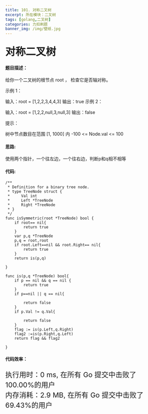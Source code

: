 ```yaml
---
title: 101. 对称二叉树
excerpt: 所在模块：二叉树
tags: [golang,二叉树]
categories: 力扣刷题
banner_img: /img/壁纸.jpg
---
```


### <font size=6px>对称二叉树</font>

#### 题目描述：

给你一个二叉树的根节点 root ， 检查它是否轴对称。

 

示例 1：


输入：root = [1,2,2,3,4,4,3]
输出：true
示例 2：


输入：root = [1,2,2,null,3,null,3]
输出：false


提示：

树中节点数目在范围 [1, 1000] 内
-100 <= Node.val <= 100

#### 思路:

使用两个指针，一个往左边，一个往右边，判断p和q相不相等

#### 代码:

```golang
/**
 * Definition for a binary tree node.
 * type TreeNode struct {
 *     Val int
 *     Left *TreeNode
 *     Right *TreeNode
 * }
 */
func isSymmetric(root *TreeNode) bool {
    if root== nil{
        return true
    }
    var p,q *TreeNode
    p,q = root,root
    if root.Left==nil && root.Right== nil{
        return true
    }
    return is(p,q)

}

func is(p,q *TreeNode) bool{
    if p == nil && q == nil {
        return true
    }
    if p==nil || q == nil{
       
        return false
    }
    if p.Val != q.Val{
       
        return false
    }
    flag := is(p.Left,q.Right)
    flag2 :=is(p.Right,q.Left)
    return flag && flag2
    
}
```

#### 代码效率：

<p class="note note-primary"; style="font-size:22px">
   执行用时：0 ms, 在所有 Go 提交中击败了100.00%的用户<br>
   内存消耗：2.9 MB, 在所有 Go 提交中击败了69.43%的用户
</p>

